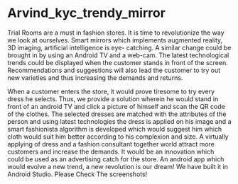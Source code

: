 # Arvind_kyc_trendy_mirror
Trial Rooms are a must in fashion stores. It is time to revolutionize the way we look at ourselves. Smart mirrors which implements augmented reality, 3D imaging, artificial intelligence is eye- catching. A similar change could be brought in by using an Android TV and a web-cam. The latest technological trends could be displayed when the customer stands in front of the screen. Recommendations and suggestions will also lead the customer to try out new varieties and thus increasing the demands and returns. 

When a customer enters the store, it would prove tiresome to try every dress he selects. Thus, we provide a solution wherein he would stand in front of an android TV and click a picture of himself and scan the QR code of the clothes. The selected dresses are matched with the attributes of the person and using latest technologies the dress is applied on his image and a smart fashionista algorithm is developed which would suggest him which cloth would suit him better according to his complexion and size. 
A virtually applying of dress and a fashion consultant together world attract more customers and increase the demands. It would be an innovation which could be used as an advertising catch for the store. An android app which would evolve a new trend, a new revolution is our dream! 
We have built it in  Android Studio. 
Please Check The screenshots!
